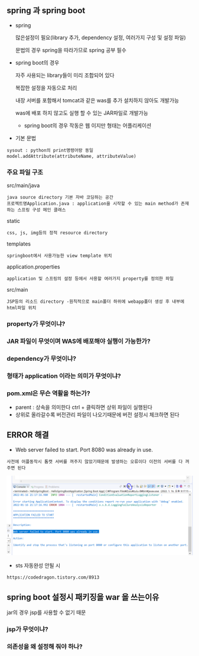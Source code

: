 ## spring 과 spring boot

- spring 

  많은설정이 필요(library 추가, dependency 설정, 여러가지 구성 및 설정 파일)

  문법의 경우 spring을 따라가므로 spring 공부 필수

- spring boot의 경우

  자주 사용되는 library들이 미리 조합되어 있다

  복잡한 설정을 자동으로 처리

  내장 서버를 포함해서 tomcat과 같은 was를 추가 설치하지 않아도 개발가능

  was에 배포 하지 않고도 실행 할 수 있는 JAR파일로 개발가능

  - spring boot의 경우 작동은 웹 이지만 형태는 어플리케이션
  
- 기본 문법

```
sysout : python의 print명령어랑 동일
model.addAttribute(attributeName, attributeValue)
```



### 주요 파일 구조

src/main/java

```
java source directory 기본 자바 코딩하는 공간
프로젝트명Application.java : application을 시작할 수 있는 main method가 존재하는 스프링 구성 메인 클래스
```

static

```
css, js, img등의 정적 resource directory
```

templates

```
springboot에서 사용가능한 view template 위치
```

application.properties

```
application 및 스프링의 설정 등에서 사용할 여러가지 property를 정의한 파일
```

src/main

```
JSP등의 리소드 directory -원칙적으로 main폴더 하위에 webapp폴더 생성 후 내부에 html파일 위치
```



### property가 무엇이냐?

### JAR 파일이 무엇이며 WAS에 배포해야 실행이 가능한가?

### dependency가 무엇이냐?

### 형태가 application  이라는 의미가 무엇이냐?

### pom.xml은 무슨 역활을 하는가?

- parent : 상속을 의미한다 ctrl + 클릭하면 상위 파일이 실행된다
- 상위로 올라갈수록 버전관리 파일이 나오기때문에 버전 설정시 체크하면 된다

## ERROR 해결

- Web server failed to start. Port 8080 was already in use.

```
사전에 어플동작시 톰캣 서버를 꺼주지 않았기때문에 발생하는 오류이다 이전의 서버를 다 꺼주면 된다
```

![](./0117/image-20220116212018884.png)

-  sts 자동완성 안될 시

```
https://codedragon.tistory.com/8913
```



## spring boot 설정시 패키징을 war 을 쓰는이유

jar의 경우 jsp를 사용할 수 없기 때문

### jsp가 무엇이냐?

### 의존성을 왜 설정해 줘야 하나?

